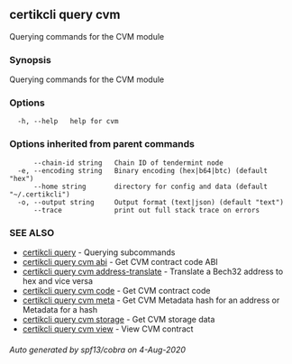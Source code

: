 ## certikcli query cvm

Querying commands for the CVM module

### Synopsis

Querying commands for the CVM module

### Options

```
  -h, --help   help for cvm
```

### Options inherited from parent commands

```
      --chain-id string   Chain ID of tendermint node
  -e, --encoding string   Binary encoding (hex|b64|btc) (default "hex")
      --home string       directory for config and data (default "~/.certikcli")
  -o, --output string     Output format (text|json) (default "text")
      --trace             print out full stack trace on errors
```

### SEE ALSO

* [certikcli query](certikcli_query.md)	 - Querying subcommands
* [certikcli query cvm abi](certikcli_query_cvm_abi.md)	 - Get CVM contract code ABI
* [certikcli query cvm address-translate](certikcli_query_cvm_address-translate.md)	 - Translate a Bech32 address to hex and vice versa
* [certikcli query cvm code](certikcli_query_cvm_code.md)	 - Get CVM contract code
* [certikcli query cvm meta](certikcli_query_cvm_meta.md)	 - Get CVM Metadata hash for an address or Metadata for a hash
* [certikcli query cvm storage](certikcli_query_cvm_storage.md)	 - Get CVM storage data
* [certikcli query cvm view](certikcli_query_cvm_view.md)	 - View CVM contract

###### Auto generated by spf13/cobra on 4-Aug-2020
